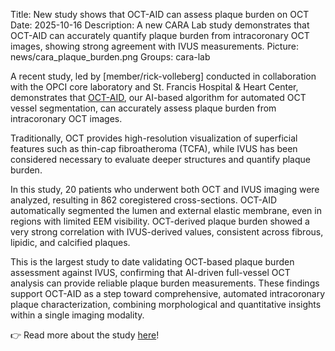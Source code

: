 Title: New study shows that OCT-AID can assess plaque burden on OCT
Date: 2025-10-16
Description: A new CARA Lab study demonstrates that OCT-AID can accurately quantify plaque burden from intracoronary OCT images, showing strong agreement with IVUS measurements.
Picture: news/cara_plaque_burden.png
Groups: cara-lab

A recent study, led by [member/rick-volleberg] conducted in collaboration with the OPCI core laboratory and St. Francis Hospital & Heart Center, demonstrates that [OCT-AID](https://academic.oup.com/ehjdh/article/6/3/404/8078941), our AI-based algorithm for automated OCT vessel segmentation, can accurately assess plaque burden from intracoronary OCT images.

Traditionally, OCT provides high-resolution visualization of superficial features such as thin-cap fibroatheroma (TCFA), while IVUS has been considered necessary to evaluate deeper structures and quantify plaque burden.

In this study, 20 patients who underwent both OCT and IVUS imaging were analyzed, resulting in 862 coregistered cross-sections. OCT-AID automatically segmented the lumen and external elastic membrane, even in regions with limited EEM visibility. OCT-derived plaque burden showed a very strong correlation with IVUS-derived values, consistent across fibrous, lipidic, and calcified plaques.

This is the largest study to date validating OCT-based plaque burden assessment against IVUS, confirming that AI-driven full-vessel OCT analysis can provide reliable plaque burden measurements. These findings support OCT-AID as a step toward comprehensive, automated intracoronary plaque characterization, combining morphological and quantitative insights within a single imaging modality.

👉 Read more about the study [here](https://www.sciencedirect.com/science/article/pii/S1936879825019296?via%3Dihub)!
